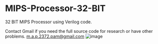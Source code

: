 # MIPS-Processor-32-BIT
32 BIT MIPS Processor using Verilog code.

Contact Gmail if you need the full source code for research or have other problems. 
m.a.p.2372.pam@gmail.com
![image](https://user-images.githubusercontent.com/90947022/158637688-8f84266d-6abe-46a2-ae2e-e513402cde52.png)
